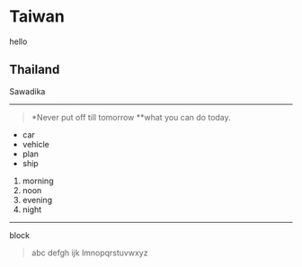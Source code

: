 # Taiwan
hello
## Thailand
Sawadika
******************
>*Never put off till tomorrow **what you can do today.
- car
- vehicle
- plan
- ship
1. morning
2. noon
3. evening
4. night
**********************
block
>abc
>defgh
>ijk
>lmnopqrstuvwxyz
